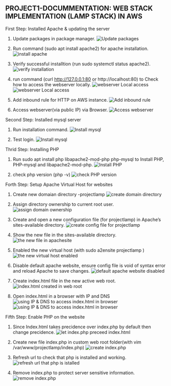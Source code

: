 ## PROJECT1-DOCUMMENTATION: WEB STACK IMPLEMENTATION (LAMP STACK) IN AWS

First Step: Installed Apache & updating the server
1. Update packages in package manager.
![Update packages](./images/Update-packages-pm.jpg)

2. Run command (sudo apt install apache2) for apache installation.
![install apache](./images/Command-for-installing-apache.jpg)

3. Verify successful installtion (run sudo systemctl status apache2).
![verify installation](./images/apache-install-verification.jpg)

4. run command (curl http://127.0.0.1:80 or http://localhost:80) to Check how to access the webserver locally.
![webserver Local access](./images/4.webserver-local-access-via-IP.jpg)
![webserver Local access](./images/4.webserver-local-access-via-DNS.jpg)

5. Add inbound rule for HTTP on AWS instance.
![Add inbound rule](./images/5.added-inboundrule-http.jpg)

6. Access webserver(via  public IP) via Browser.
![Access webserver](./images/6.access-webserver-via-browser.jpg)


Second Step: Installed mysql server
1. Run installation command.
![Install mysql](./images/step2-installing-myqsl-server.jpg)

2. Test login.
![Install mysql](./images/step2-login2mysql.jpg)



Thrid Step: Installing PHP
1. Run sudo apt install php libapache2-mod-php php-mysql to Install PHP, PHP-mysql and libapache2-mod-php.
![Install PHP](./images/step3.PHP-mysql-libapache2-mod-php.jpg)

2. check php version (php -v)
![check PHP version](./images/check-php-version.jpg)

Forth Step: Setup Apache Virtual Host for websites
1. Create new domaian directory -projectlamp
![create domain directory](./images/directory-projectlamp.jpg)

2. Assign directory ownership to current root user.
![assign domain ownership](./images/assign-directory-ownership-to-root-user.jpg)

3. Create and open a new configuration file (for projectlamp) in Apache’s sites-available directory.
![create config file for projectlamp](./images/config-file-apachesite-ad.jpg)

4. Show the new file in the sites-available directory.
![the new file in apachesite](./images/show-newfile-apachesites-available.jpg)

5. Enabled the new virtual host (with sudo a2ensite projectlamp
)
![the new virtual host enabled](./images/6.reload-Apache-o.jpg)

6. Disable default apache website, ensure config file is void of syntax error and reload Apache to save changes.
![default apache website disabled](./images/disable-website-void-error.jpg)

7. Create index.html file in the new active web root.
![index.html created in web root](./images/create-index.html.jpg)

8. Open index.html in a browser with IP and DNS
![using IP & DNS to access index.html in browser](./images/open-website-url.jpg)
![using IP & DNS to access index.html in browser](./images/open-website-urldns.jpg)

Fifth Step: Enable PHP on the website
1. Since Index.html takes precidence over index.php by default then change precidence.
![let index.php preceed index.html](./images/change-precidence-4php.jpg)

2. Create new file index.php in custom web root folder(with vim /var/www/projectlamp/index.php)
![create index.php](./images/creating-index.php.jpg)

3. Refresh url to check that php is installed and working.
![refresh url that php is istalled](./images/creating-index.php2.jpg)

4. Remove index.php to protect server sensitive information.
![remove index.php](./images/remove-index.php.jpg)


